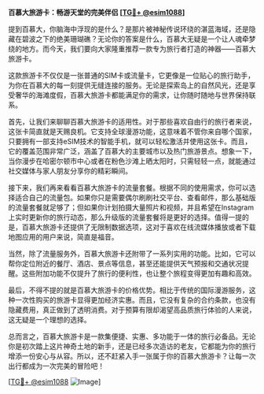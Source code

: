 **百慕大旅游卡：畅游天堂的完美伴侣 [[TG💪+ @esim1088](https://t.me/s/esim1088)]**

提到百慕大，你脑海中浮现的是什么？是那片被神秘传说环绕的湛蓝海域，还是隐藏在碧波之下的绝美珊瑚礁？无论你的答案是什么，百慕大无疑是一个让人魂牵梦绕的地方。而今天，我们要向大家隆重推荐一款专为旅行者打造的神器——百慕大旅游卡。

这款旅游卡不仅仅是一张普通的SIM卡或流量卡，它更像是一位贴心的旅行助手，为你在百慕大的每一刻提供无缝连接的服务。无论是探索岛上的自然风光，还是享受奢华的海滩度假，百慕大旅游卡都能满足你的需求，让你随时随地与世界保持联系。

首先，让我们来聊聊百慕大旅游卡的适用性。对于那些喜欢自由行的旅行者来说，这张卡简直就是天赐良机。它支持全球漫游功能，这意味着不管你来自哪个国家，只要拥有一部支持eSIM技术的智能手机，就可以轻松激活并使用这张卡。而且，它的覆盖范围非常广泛，涵盖了百慕大的主要城市以及热门旅游景点。想象一下，当你漫步在哈密尔顿市中心或者在粉色沙滩上晒太阳时，只需轻轻一点，就能通过社交媒体与家人朋友分享你的精彩瞬间。

接下来，我们再来看看百慕大旅游卡的流量套餐。根据不同的使用需求，你可以选择适合自己的流量包。如果你只是需要偶尔刷刷社交平台、查看邮件，那么基础版的流量套餐就足够了；但如果你计划拍摄大量照片和视频，并且希望在Instagram上实时更新你的旅行动态，那么升级版的流量套餐将是更好的选择。值得一提的是，百慕大旅游卡还提供了无限制数据选项，这对于喜欢在线流媒体播放或者下载地图应用的用户来说，简直是福音。

当然，除了流量服务外，百慕大旅游卡还附带了一系列实用的功能。比如，它可以帮你定位附近的餐厅、酒店、景点等信息，甚至还能提供天气预报和交通状况提醒。这些附加功能不仅提升了旅行的便利性，也让整个旅程变得更加有趣和高效。

最后，不得不提的就是百慕大旅游卡的价格优势。相比于传统的国际漫游服务，这种一次性购买的旅游卡显得更加经济实惠。而且，它没有复杂的合约条款，也没有隐藏费用，真正做到了透明消费。对于预算有限却渴望高品质旅行体验的人来说，这无疑是一个理想的选择。

总而言之，百慕大旅游卡是一款集便捷、实惠、多功能于一体的旅行必备品。无论你是初次踏上这片神奇土地的新手，还是已经多次造访的老友，它都能为你的旅行增添一份安心与从容。所以，还不赶紧入手一张属于你的百慕大旅游卡？让每一次出行都成为一次完美的冒险吧！

[[TG💪+ @esim1088](https://t.me/s/esim1088) ![Image](https://i.postimg.cc/4NQfJmqS/Snipaste-2025-05-13-00-14-12.png)]